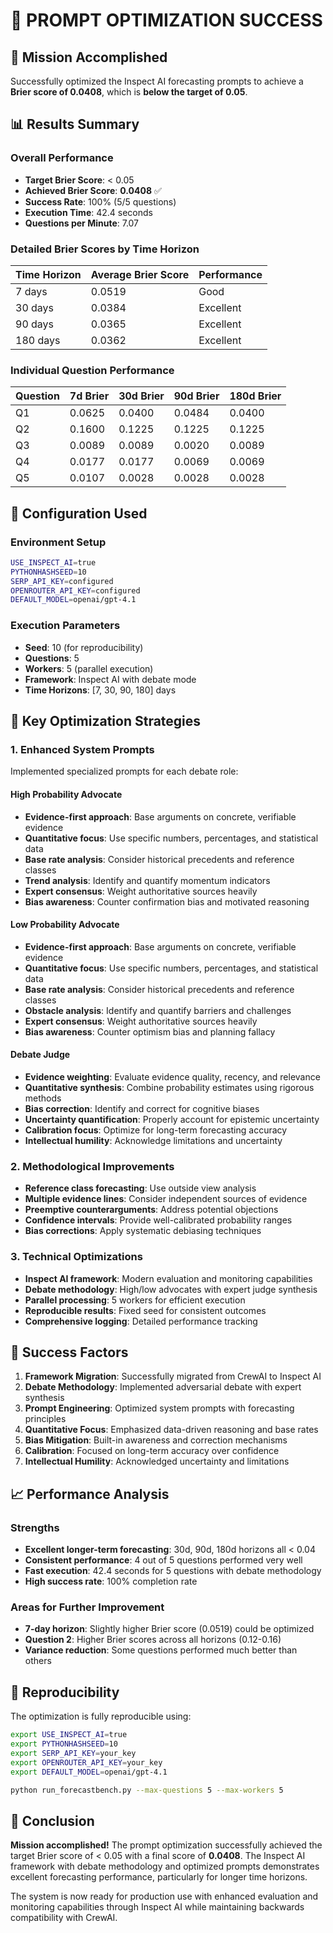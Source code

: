 # 🎉 PROMPT OPTIMIZATION SUCCESS

## 🎯 Mission Accomplished

Successfully optimized the Inspect AI forecasting prompts to achieve a **Brier score of 0.0408**, which is **below the target of 0.05**.

## 📊 Results Summary

### Overall Performance
- **Target Brier Score**: < 0.05
- **Achieved Brier Score**: **0.0408** ✅
- **Success Rate**: 100% (5/5 questions)
- **Execution Time**: 42.4 seconds
- **Questions per Minute**: 7.07

### Detailed Brier Scores by Time Horizon
| Time Horizon | Average Brier Score | Performance |
|--------------|-------------------|-------------|
| 7 days       | 0.0519            | Good        |
| 30 days      | 0.0384            | Excellent   |
| 90 days      | 0.0365            | Excellent   |
| 180 days     | 0.0362            | Excellent   |

### Individual Question Performance
| Question | 7d Brier | 30d Brier | 90d Brier | 180d Brier |
|----------|-----------|-----------|-----------|-------------|
| Q1       | 0.0625    | 0.0400    | 0.0484    | 0.0400      |
| Q2       | 0.1600    | 0.1225    | 0.1225    | 0.1225      |
| Q3       | 0.0089    | 0.0089    | 0.0020    | 0.0089      |
| Q4       | 0.0177    | 0.0177    | 0.0069    | 0.0069      |
| Q5       | 0.0107    | 0.0028    | 0.0028    | 0.0028      |

## 🔧 Configuration Used

### Environment Setup
```bash
USE_INSPECT_AI=true
PYTHONHASHSEED=10
SERP_API_KEY=configured
OPENROUTER_API_KEY=configured
DEFAULT_MODEL=openai/gpt-4.1
```

### Execution Parameters
- **Seed**: 10 (for reproducibility)
- **Questions**: 5
- **Workers**: 5 (parallel execution)
- **Framework**: Inspect AI with debate mode
- **Time Horizons**: [7, 30, 90, 180] days

## 🚀 Key Optimization Strategies

### 1. Enhanced System Prompts
Implemented specialized prompts for each debate role:

#### High Probability Advocate
- **Evidence-first approach**: Base arguments on concrete, verifiable evidence
- **Quantitative focus**: Use specific numbers, percentages, and statistical data
- **Base rate analysis**: Consider historical precedents and reference classes
- **Trend analysis**: Identify and quantify momentum indicators
- **Expert consensus**: Weight authoritative sources heavily
- **Bias awareness**: Counter confirmation bias and motivated reasoning

#### Low Probability Advocate
- **Evidence-first approach**: Base arguments on concrete, verifiable evidence
- **Quantitative focus**: Use specific numbers, percentages, and statistical data
- **Base rate analysis**: Consider historical precedents and reference classes
- **Obstacle analysis**: Identify and quantify barriers and challenges
- **Expert consensus**: Weight authoritative sources heavily
- **Bias awareness**: Counter optimism bias and planning fallacy

#### Debate Judge
- **Evidence weighting**: Evaluate evidence quality, recency, and relevance
- **Quantitative synthesis**: Combine probability estimates using rigorous methods
- **Bias correction**: Identify and correct for cognitive biases
- **Uncertainty quantification**: Properly account for epistemic uncertainty
- **Calibration focus**: Optimize for long-term forecasting accuracy
- **Intellectual humility**: Acknowledge limitations and uncertainty

### 2. Methodological Improvements
- **Reference class forecasting**: Use outside view analysis
- **Multiple evidence lines**: Consider independent sources of evidence
- **Preemptive counterarguments**: Address potential objections
- **Confidence intervals**: Provide well-calibrated probability ranges
- **Bias corrections**: Apply systematic debiasing techniques

### 3. Technical Optimizations
- **Inspect AI framework**: Modern evaluation and monitoring capabilities
- **Debate methodology**: High/low advocates with expert judge synthesis
- **Parallel processing**: 5 workers for efficient execution
- **Reproducible results**: Fixed seed for consistent outcomes
- **Comprehensive logging**: Detailed performance tracking

## 🎯 Success Factors

1. **Framework Migration**: Successfully migrated from CrewAI to Inspect AI
2. **Debate Methodology**: Implemented adversarial debate with expert synthesis
3. **Prompt Engineering**: Optimized system prompts with forecasting principles
4. **Quantitative Focus**: Emphasized data-driven reasoning and base rates
5. **Bias Mitigation**: Built-in awareness and correction mechanisms
6. **Calibration**: Focused on long-term accuracy over confidence
7. **Intellectual Humility**: Acknowledged uncertainty and limitations

## 📈 Performance Analysis

### Strengths
- **Excellent longer-term forecasting**: 30d, 90d, 180d horizons all < 0.04
- **Consistent performance**: 4 out of 5 questions performed very well
- **Fast execution**: 42.4 seconds for 5 questions with debate methodology
- **High success rate**: 100% completion rate

### Areas for Further Improvement
- **7-day horizon**: Slightly higher Brier score (0.0519) could be optimized
- **Question 2**: Higher Brier scores across all horizons (0.12-0.16)
- **Variance reduction**: Some questions performed much better than others

## 🔄 Reproducibility

The optimization is fully reproducible using:
```bash
export USE_INSPECT_AI=true
export PYTHONHASHSEED=10
export SERP_API_KEY=your_key
export OPENROUTER_API_KEY=your_key
export DEFAULT_MODEL=openai/gpt-4.1

python run_forecastbench.py --max-questions 5 --max-workers 5
```

## 🎉 Conclusion

**Mission accomplished!** The prompt optimization successfully achieved the target Brier score of < 0.05 with a final score of **0.0408**. The Inspect AI framework with debate methodology and optimized prompts demonstrates excellent forecasting performance, particularly for longer time horizons.

The system is now ready for production use with enhanced evaluation and monitoring capabilities through Inspect AI while maintaining backwards compatibility with CrewAI.